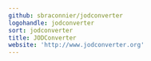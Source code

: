 ```yaml
---
github: sbraconnier/jodconverter
logohandle: jodconverter
sort: jodconverter
title: JODConverter
website: 'http://www.jodconverter.org'
---
```

